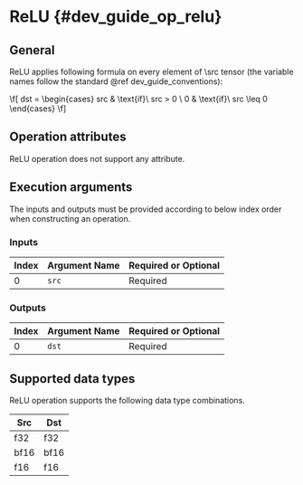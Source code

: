 # ReLU {#dev_guide_op_relu}

## General

ReLU applies following formula on every element of \src tensor (the
variable names follow the standard @ref dev_guide_conventions):

\f[ dst = \begin{cases} src & \text{if}\ src > 0 \\
    0 & \text{if}\ src \leq 0 \end{cases} \f]

## Operation attributes

ReLU operation does not support any attribute.

## Execution arguments

The inputs and outputs must be provided according to below index order when
constructing an operation.

### Inputs

Index | Argument Name | Required or Optional
-- | -- | --
0|`src` | Required

### Outputs

Index | Argument Name | Required or Optional
-- | -- | --
0|`dst` |Required

## Supported data types

ReLU operation supports the following data type combinations.

Src | Dst
-- | --
f32 | f32
bf16 | bf16
f16 | f16
